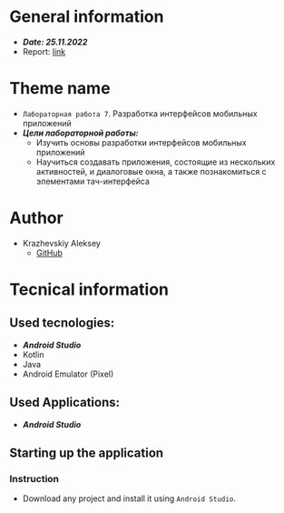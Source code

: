 # General information
  - ***Date: 25.11.2022***
  - Report: [link](https://docs.google.com/document/d/1TPmxpt0_e-X0xklM2fKxKGlBpwXaq8qP2CVX0XYnz8s/edit?usp=sharing)

# Theme name

  - `Лабораторная работа 7`. Разработка интерфейсов мобильных приложений
  - ***Цели лабораторной работы:***
    - Изучить основы разработки интерфейсов мобильных приложений
    - Научиться создавать приложения, состоящие из нескольких активностей, и диалоговые окна, а также познакомиться с элементами тач-интерфейса

# Author
  - Krazhevskiy Aleksey
    - [GitHub](https://github.com/alekseykrazhev)<br>
		
# Tecnical information

## Used tecnologies:

  - ***Android Studio***
  - Kotlin
  - Java
  - Android Emulator (Pixel)
	
## Used Applications:

  - ***Android Studio***

## Starting up the application

### Instruction

  - Download any project and install it using `Android Studio`.
	 
